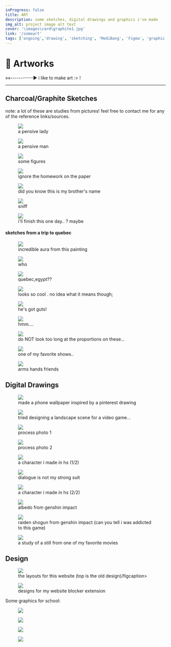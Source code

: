 ```yaml
---
inProgress: false
title: ART
description: some sketches, digital drawings and graphics i've made
img_alt: project image alt text
cover: '\images\card\graphite1.jpg'
link: '/someart'
tags: ['ongoing','drawing', 'sketching', 'MediBang', 'Figma', 'graphic design']
---
```


# 🎨 Artworks
»»-----------► i like to make art :> !

---

## Charcoal/Graphite Sketches
note: a lot of these are studies from pictures! feel free to contact me for any of the reference links/sources.

<div class="flex flex-col items-center justify-center">

<div class="flex flex-row items-center">
<figure class="bg-white size-fit rotate-0 p-4 m-4 items-center justify-center hover:scale-105">
<img src="\images\artwork\charcoal1.jpg" class="bg-primary mb-1 w-full h-auto ">
<figcaption class='text-md'>a pensive lady</figcaption>
</figure>

<figure class="bg-white size-fit rotate-0 p-4 m-4 items-center justify-center hover:scale-105">
<img src="\images\artwork\charcoal2.jpg" class="bg-primary mb-1 w-full h-auto ">
<figcaption class='text-md'>a pensive man</figcaption>
</figure>
</div>

<figure class="bg-white size-fit rotate-0 p-4 m-4 items-center justify-center hover:scale-105">
<img src="\images\artwork\charcoal anatomy.jpg" class="bg-primary mb-1 w-full h-auto ">
<figcaption class='text-md'>some figures</figcaption>
</figure>

<figure class="bg-white size-fit rotate-0 p-4 m-4 items-center justify-center hover:scale-105">
<img src="\images\artwork\charcoalback.jpg" class="bg-primary mb-1 w-full h-auto ">
<figcaption class='text-md'>ignore the homework on the paper</figcaption>
</figure>





<div class="flex flex-row items-center">

<figure class="bg-white size-fit rotate-0 p-4 m-4 items-center justify-center hover:scale-105">
<img src="\images\artwork\david.jpg" class="bg-primary mb-1 w-full h-auto ">
<figcaption class='text-md'>did you know this is my brother's name</figcaption>
</figure>

<figure class="bg-white size-fit rotate-0 p-4 m-4 items-center justify-center hover:scale-105">
<img src="\images\artwork\charcoalnose.jpg" class="bg-primary mb-1 w-full h-auto ">
<figcaption class='text-md'>sniff</figcaption>
</figure>



</div>

<figure class="bg-white size-3/4 rotate-0 p-4 m-4 items-center justify-center hover:scale-105">
<img src="\images\artwork\graphite1.jpg" class="bg-primary mb-1 w-full h-auto ">
<figcaption class='text-md'>i'll finish this one day.. ? maybe<figcaption>
</figure>

</figure>
<h4>sketches from a trip to quebec</h4>

<div class="flex flex-row items-center">

<figure class="bg-white size-fit rotate-0 p-4 m-4 items-center justify-center hover:scale-105">
<img src="\images\artwork\museumdog.jpg" class="bg-primary mb-1 w-full h-auto ">
<figcaption class='text-md'>incredible aura from this painting</figcaption>
</figure>

<figure class="bg-white size-fit rotate-0 p-4 m-4 items-center justify-center hover:scale-105">
<img src="\images\artwork\museumowl.jpg" class="bg-primary mb-1 w-full h-auto ">
<figcaption class='text-md'>who</figcaption>
</figure>

<figure class="bg-white size-fit rotate-0 p-4 m-4 items-center justify-center hover:scale-105">
<img src="\images\artwork\museumsketch.jpg" class="bg-primary mb-1 w-full h-auto ">
<figcaption class='text-md'>quebec,egypt??</figcaption>
</figure>

<figure class="bg-white size-fit rotate-0 p-4 m-4 items-center justify-center hover:scale-105">
<img src="\images\artwork\museumsketch2.jpg" class="bg-primary mb-1 w-full h-auto ">
<figcaption class='text-md'>looks so cool . no idea what it means though;</figcaption>
</figure>

</div>

<div class="flex flex-row items-center">
<figure class="bg-white size-fit rotate-0 p-4 m-4 items-center justify-center hover:scale-105">
<img src="\images\artwork\graphiteanatomy2.jpg" class="bg-primary mb-1 w-full h-auto ">
<figcaption class='text-md'>he's got guts!</figcaption>
</figure>

<figure class="bg-white size-fit rotate-0 p-4 m-4 items-center justify-center hover:scale-105">
<img src="\images\artwork\graphiteanatomy3.jpg" class="bg-primary mb-1 w-full h-auto ">
<figcaption class='text-md'>hmm....</figcaption>
</figure>
</div>

<figure class="bg-white size-3/4 rotate-0 p-4 m-4 items-center justify-center hover:scale-105">
<img src="\images\artwork\graphiteanatomy1.jpg" class="bg-primary mb-1 w-full h-auto ">
<figcaption class='text-md'>do NOT look too long at the proportions on these...</figcaption>
</figure>

<div class="flex flex-row items-center">
<figure class="bg-white size-fit rotate-0 p-4 m-4 items-center justify-center hover:scale-105">
<img src="\images\artwork\hannibal.jpg" class="bg-primary mb-1 w-full h-auto ">
<figcaption class='text-md'>one of my favorite shows..</figcaption>
</figure>

<figure class="bg-white size-fit rotate-0 p-4 m-4 items-center justify-center hover:scale-105">
<img src="\images\artwork\arm studies.jpg" class="bg-primary mb-1 w-full h-auto ">
<figcaption class='text-md'>arms hands friends</figcaption>
</figure>
</div>

</div>



## Digital Drawings

<figure class="bg-white size-3/4 rotate-0 p-4 m-4 items-center justify-center hover:scale-105">
<img src="\images\artwork\spaceguywallpaper.png" class="bg-primary mb-1 w-full h-auto ">
<figcaption class='text-md'>made a phone wallpaper inspired by a pinterest drawing</figcaption>
</figure>

<figure class="bg-white size-fit rotate-0 p-4 m-4 items-center justify-center hover:scale-105">
<img src="\images\artwork\snezhnaya.png" class="bg-primary mb-1 w-full h-auto ">
<figcaption class='text-md'>tried designing a landscape scene for a video game...</figcaption>
</figure>

<div class="flex flex-row items-center">
<figure class="bg-white size-fit rotate-0 p-4 m-4 items-center justify-center hover:scale-105">
<img src="\images\artwork\snezhnaya_p1.png" class="bg-primary mb-1 w-full h-auto ">
<figcaption class='text-md'>process photo 1</figcaption>
</figure>

<figure class="bg-white size-fit rotate-0 p-4 m-4 items-center justify-center hover:scale-105">
<img src="\images\artwork\snezhnaya_p2.png" class="bg-primary mb-1 w-full h-auto ">
<figcaption class='text-md'>process photo 2</figcaption>
</figure>
</div>

</div>

<div class="flex flex-row items-center">
<figure class="bg-white size-fit rotate-0 p-4 m-4 items-center justify-center hover:scale-105">
<img src="\images\artwork\foci.png" class="bg-primary mb-1 w-full h-auto ">
<figcaption class='text-md'>a character i made in hs (1/2)</figcaption>
</figure>

<figure class="bg-white size-fit rotate-0 p-4 m-4 items-center justify-center hover:scale-105">
<img src="\images\artwork\meeting1.png" class="bg-primary mb-1 w-full h-auto ">
<figcaption class='text-md'>dialogue is not my strong suit</figcaption>
</figure>

<figure class="bg-white size-fit rotate-0 p-4 m-4 items-center justify-center hover:scale-105">
<img src="\images\artwork\link.png" class="bg-primary mb-1 w-full h-auto ">
<figcaption class='text-md'>a character i made in hs (2/2)</figcaption>
</figure>
</div>

<div class="flex flex-row items-center">
<figure class="bg-white size-fit rotate-0 p-4 m-4 items-center justify-center hover:scale-105">
<img src="\images\artwork\albedo.png" class="bg-primary mb-1 w-full h-auto ">
<figcaption class='text-md'>albedo from genshin impact</figcaption>
</figure>

<figure class="bg-white size-fit rotate-0 p-4 m-4 items-center justify-center hover:scale-105">
<img src="\images\artwork\raiden.png" class="bg-primary mb-1 w-full h-auto ">
<figcaption class='text-md'>raiden shogun from genshin impact (can you tell i was addicted to this game)</figcaption>
</figure>
</div>

<figure class="bg-white size-fit rotate-0 p-4 m-4 items-center justify-center hover:scale-105">
<img src="\images\artwork\eoe study.png" class="bg-primary mb-1 w-full h-auto ">
<figcaption class='text-md'>a study of a still from one of my favorite movies</figcaption>
</figure>

## Design

<div class="flex flex-row items-center">
<figure class="bg-white size-fit rotate-0 p-4 m-4 items-center justify-center hover:scale-105">
<img src="\images\artwork\portfoliofigma.png" class="bg-primary mb-1 w-full h-auto ">
<figcaption class='text-md'>the layouts for this website (top is the old design)/figcaption>
</figure>

<figure class="bg-white size-fit rotate-0 p-4 m-4 items-center justify-center hover:scale-105">
<img src="\images\extension\figma.png" class="bg-primary mb-1 w-full h-auto ">
<figcaption class='text-md'> designs for my website blocker extension</figcaption>
</figure>
</div>

Some graphics for school:

<div class="flex flex-row items-center">
<figure class="bg-white size-fit rotate-0 p-4 m-4 items-center justify-center hover:scale-105">
<img src="\images\artwork\fizz1.png" class="bg-primary mb-1 w-full h-auto ">
</figure>

<figure class="bg-white size-fit rotate-0 p-4 m-4 items-center justify-center hover:scale-105">
<img src="\images\artwork\fizz2.png" class="bg-primary mb-1 w-full h-auto ">
</figure>
<figure class="bg-white size-fit rotate-0 p-4 m-4 items-center justify-center hover:scale-105">
<img src="\images\artwork\fizz3.png" class="bg-primary mb-1 w-full h-auto ">
</figure>

<figure class="bg-white size-fit rotate-0 p-4 m-4 items-center justify-center hover:scale-105">
<img src="\images\artwork\fizz34.png" class="bg-primary mb-1 w-full h-auto ">
</figure>

</div>
